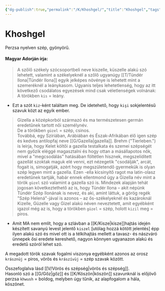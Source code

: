 ```yaml
---
{"dg-publish":true,"permalink":"/K/Khoshgel/","title":"Khoshgel","tags":["dg_uploaded"],"created":"2023-11-05T03:41","updated":"2023-11-05T03:41"}
---
```



# Khoshgel

Perzsa nyelven szép, gyönyörű.  

#### Magyar Adorján írja:  

> A szőlő székely szócsoportbeli neve kiszelle, küszelle alakú szó lehetett, valamint a székelyeknél a szőlő ugyanúgy [[T/Tündér Ilona\|Tündér Ilona]] egyik jelképes növénye is lehetett mint a szemeréknél a leánykasom. Ugyanis teljes lehetetlenség, hogy az itt következő csodálatos egyezések mind csak véletlenségek volnának:  
> A törökben `kis` = leány.  
- Ezt a szót `kiz`-ként találtam meg. De idetehető, hogy `kişi` sokjelentésű szavuk közt az egyik ember.  

> Gizella a középkorból származó és ma természetesen germán eredetűnek tartott női személynév.  
> De a törökben `güzel` = szép, csinos.  
> Továbbá, egy Szíriában, Arábiában és Észak-Afrikában élő igen szép és kedves antilopfaj neve [[G/Gazella\|gazella]]. Brehm ("Tierleben.") is leirja, hogy Kelet költői a gazella testalkata és szemei szépségét nem győzik eléggé magasztalni és hogy ottan a másállapotos nők, mivel a "megcsodálás" hatásában föltétlen hisznek, megszelídített gazellát szoktak maguk elé venni, ezt nézegetik "csodálják", arcát, fogait is, simogatják, azért hogy megszületendő gyermekük is olyan szép legyen mint a gazella. Ezen -ella kicsinyítő ragot ma latin-olasz eredetűnek tartják, habár ennek ellentmond úgy a Gizella név mint a török `güzel` szó valamint a gazella szó is. Mindezek alapján tehát jogosan következtethető az is, hogy Tündér Ilona – akit népünk Tündér Szép Ilonának is nevez, és aki, amint láttuk, a görög regék "Szép Helená"-jával is azonos – az ős-székelyeknél és kazároknál Kizelle, Güzelle vagy Gizel alakú néven neveztetett, amit egyébként igazol még az is, hogy a törökben `güzel` = szép, holott `kizil` meg = piros.  
- Amit MA nem említ, hogy a szlávban a [[K/Kisze\|kisze]]hajtás idején készített savanyú levest jelentő `kiszel` \[utólag hozzá kötött jelentés\] épp ilyen alakú szó és mivel ott is a télkihajtás mellett a tavasz- és nászváró ünnepek ősi eredete kereshető, nagyon könnyen ugyanazon alakú és eredetű szóról lehet szó.

A megadott török szavak fogalmi viszonya egyébként azonos az orosz `krásznüj` = piros, vörös és `krászívüj` = szép szavak között.  

Összefoglalva lásd [[V/Vörös és szépség\|vörös és szépség]].  
Hasonló szó a [[G/Gőz\|gőz]] és [[K/Köszön\|köszön]] szavunknál is előjövő perzsa `khwush` = boldog, melyben úgy tűnik, az alapfogalom a hála, köszönet.  